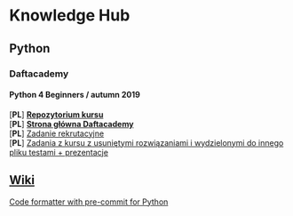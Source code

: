 # Knowledge Hub

## Python

### Daftacademy 
#### Python 4 Beginners / autumn 2019
[**PL**] [**Repozytorium kursu**](https://github.com/daftcode/daftacademy-python4beginners-autumn2019)  
[**PL**] [**Strona główna Daftacademy**](https://daftacademy.pl/)  
[**PL**] [Zadanie rekrutacyjne](https://github.com/daftcode/daftacademy-python4beginners-autumn2019/tree/master/zadanie_rekrutacyjne)  
[**PL**] [Zadania z kursu z usuniętymi rozwiązaniami i wydzielonymi do innego pliku testami + prezentacje](https://github.com/kMatejak/knowledge-hub/tree/master/daftacademy-python4beginners-autumn2019)

## [Wiki](https://github.com/kMatejak/knowledge-hub/wiki)  
[Code formatter with pre-commit for Python](https://github.com/kMatejak/knowledge-hub/wiki/Code-formatter-with-pre-commit)

